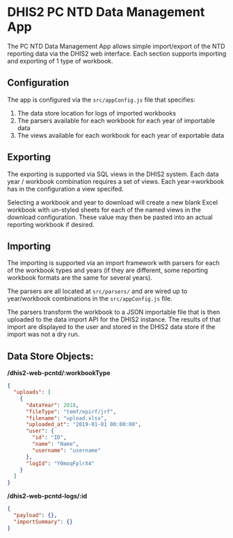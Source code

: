 # DHIS2 PC NTD Data Management App

The PC NTD Data Management App allows simple import/export of the NTD reporting data via the DHIS2 web interface.  Each section supports importing and exporting of 1 type of workbook.

## Configuration

The app is configured via the `src/appConfig.js` file that specifies:

  1. The data store location for logs of imported workbooks
  2. The parsers available for each workbook for each year of importable data
  3. The views available for each workbook for each year of exportable data

## Exporting

The exporting is supported via SQL views in the DHIS2 system.  Each data year / workbook combination requires a set of views.  Each year->workbook has in the configuration a view specifed.

Selecting a workbook and year to download will create a new blank Excel workbook with un-styled sheets for each of the named views in the download configuration.  These value may then be pasted into an actual reporting workbook if desired.

## Importing

The importing is supported via an import framework with parsers for each of the workbook types and years (if they are different, some reporting workbook formats are the same for several years).

The parsers are all located at `src/parsers/` and are wired up to year/workbook combinations in the `src/appConfig.js` file. 

The parsers transform the workbook to a JSON importable file that is then uploaded to the data import API for the DHIS2 instance.  The results of that import are displayed to the user and stored in the DHIS2 data store if the import was not a dry run.


## Data Store Objects:

**/dhis2-web-pcntd/:workbookType**

```json
{
  "uploads": [
    {
      "dataYear": 2018,
      "fileType": "temf/epirf/jrf",
      "filename": "upload.xlsx",
      "uploaded_at": "2019-01-01 00:00:00",
      "user": {
        "id": "ID",
        "name": "Name",
        "username": "username"
      },
      "logId": "Y0moqFplrX4"
    }
  ]
}
```

**/dhis2-web-pcntd-logs/:id**

```json
{
  "payload": {},
  "importSummary": {}
}
```
